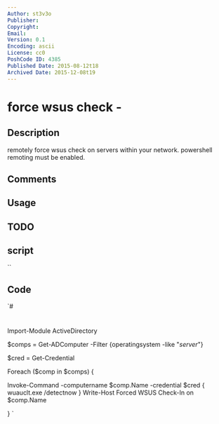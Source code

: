 ```yaml
---
Author: st3v3o
Publisher: 
Copyright: 
Email: 
Version: 0.1
Encoding: ascii
License: cc0
PoshCode ID: 4385
Published Date: 2015-08-12t18
Archived Date: 2015-12-08t19
---
```


# force wsus check - 

## Description

remotely force wsus check on servers within your network.  powershell remoting must be enabled.

## Comments



## Usage



## TODO



## script

``

## Code

`#
 #
 
 Import-Module ActiveDirectory
 
 $comps = Get-ADComputer -Filter {operatingsystem -like "*server*"}
 
 $cred = Get-Credential
 
 Foreach ($comp in $comps) {
 
 Invoke-Command -computername $comp.Name -credential $cred { wuauclt.exe /detectnow }
 Write-Host Forced WSUS Check-In on $comp.Name
 
 }
`

